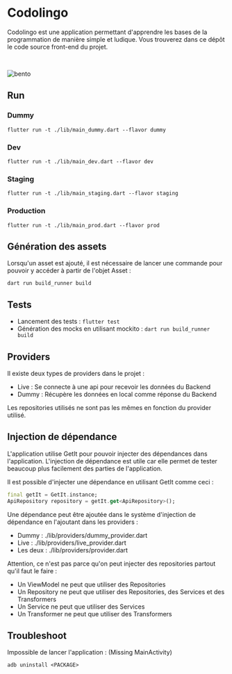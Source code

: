 # Codolingo

Codolingo est une application permettant d'apprendre les bases de la programmation de manière simple et ludique. Vous trouverez dans ce dépôt le code source front-end du projet.

<br/>

![bento](https://github.com/user-attachments/assets/5bd7180f-faac-45a2-8e3f-333f60d86951)

## Run

### Dummy

`flutter run -t ./lib/main_dummy.dart --flavor dummy`

### Dev

`flutter run -t ./lib/main_dev.dart --flavor dev`

### Staging

`flutter run -t ./lib/main_staging.dart --flavor staging`

### Production

`flutter run -t ./lib/main_prod.dart --flavor prod`

## Génération des assets

Lorsqu'un asset est ajouté, il est nécessaire de lancer une commande pour pouvoir y accéder à partir de l'objet Asset : 

`dart run build_runner build`

## Tests

- Lancement des tests : `flutter test`
- Génération des mocks en utilisant mockito : `dart run build_runner build`

## Providers

Il existe deux types de providers dans le projet : 
- Live : Se connecte à une api pour recevoir les données du Backend
- Dummy : Récupère les données en local comme réponse du Backend

Les repositories utilisés ne sont pas les mêmes en fonction du provider utilisé.

## Injection de dépendance 

L'application utilise GetIt pour pouvoir injecter des dépendances dans l'application.
L'injection de dépendance est utile car elle permet de tester beaucoup plus facilement des parties de l'application.

Il est possible d'injecter une dépendance en utilisant GetIt comme ceci : 

```dart
final getIt = GetIt.instance;
ApiRepository repository = getIt.get<ApiRepository>();
```

Une dépendance peut être ajoutée dans le système d'injection de dépendance en l'ajoutant dans les providers :
- Dummy : ./lib/providers/dummy_provider.dart
- Live : ./lib/providers/live_provider.dart
- Les deux : ./lib/providers/provider.dart

Attention, ce n'est pas parce qu'on peut injecter des repositories partout qu'il faut le faire : 
- Un ViewModel ne peut que utiliser des Repositories
- Un Repository ne peut que utiliser des Repositories, des Services et des Transformers
- Un Service ne peut que utiliser des Services
- Un Transformer ne peut que utiliser des Transformers

## Troubleshoot

Impossible de lancer l'application : (Missing MainActivity)

`adb uninstall <PACKAGE>`
